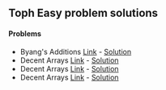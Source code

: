 ## Toph Easy problem solutions

#### Problems
- Byang's Additions [Link](https://toph.co/p/byang-learns-to-add-almost) - [Solution](./Byang-Additions.cpp)
- Decent Arrays [Link](https://toph.co/p/decent-arrays) - [Solution](./Decent-Arrays.cpp)
- Decent Arrays [Link](https://toph.co/p/better-passwords) - [Solution](./Better-Passwords.cpp)
- Decent Arrays [Link](https://toph.co/p/caesar-cipher) - [Solution](./Caesar-Cipher.cpp)
